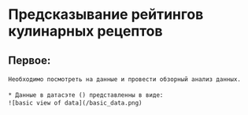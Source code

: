 # Предсказывание рейтингов кулинарных рецептов 
## Первое:
    Необходимо посмотреть на данные и провести обзорный анализ данных.

    * Данные в датасэте () представленны в виде:
    ![basic view of data](/basic_data.png)